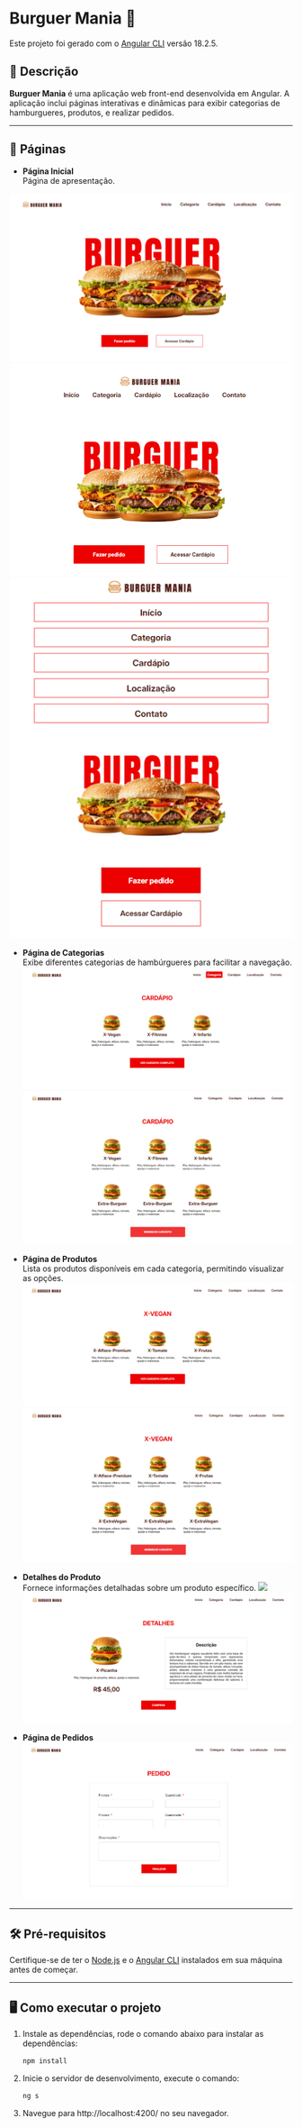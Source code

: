 # Burguer Mania 🍔

Este projeto foi gerado com o [Angular CLI](https://github.com/angular/angular-cli) versão 18.2.5.

## 📖 Descrição

**Burguer Mania** é uma aplicação web front-end desenvolvida em Angular. A aplicação inclui páginas interativas e dinâmicas para exibir categorias de hamburgueres, produtos, e realizar pedidos.

---

## 🚀 Páginas

- **Página Inicial**  
  Página de apresentação.
<img src="/img/Home-Page.png">
<img src="/img/home-page-2.png">
<img src="/img/home-page-3.png">

- **Página de Categorias**  
  Exibe diferentes categorias de hambúrgueres para facilitar a navegação.
  <img src="/img/category-page.png">
  <img src="/img/category-page-2.png">


- **Página de Produtos**  
  Lista os produtos disponíveis em cada categoria, permitindo visualizar as opções.
    <img src="/img/product-page.png">
  <img src="/img/product-page-2.png">

- **Detalhes do Produto**  
  Fornece informações detalhadas sobre um produto específico.
      <img src="/img/detaiils-page.png">
      <img src="/img/details-page-2.png">

- **Página de Pedidos**
  <img src="/img/order-page.png">


---

## 🛠️ Pré-requisitos

Certifique-se de ter o [Node.js](https://nodejs.org/) e o [Angular CLI](https://angular.io/cli) instalados em sua máquina antes de começar.

---

## 🖥️ Como executar o projeto

1. Instale as dependências, rode o comando abaixo para instalar as dependências:
   ```bash
   npm install

   
3. Inicie o servidor de desenvolvimento, execute o comando:
      ```bash
      ng s
      
5. Navegue para http://localhost:4200/ no seu navegador.
  

